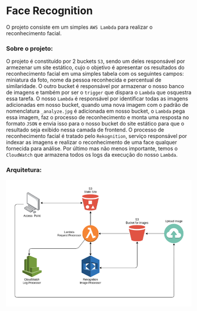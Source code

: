 # Face Recognition

O projeto consiste em um simples `AWS Lambda` para realizar o reconhecimento facial.

### Sobre o projeto:

O projeto é constituído por 2 buckets `S3`, sendo um deles responsável por armezenar um site estático, cujo o objetivo é apresentar os resultados do reconhecimento facial em uma simples tabela com os seguintes campos: miniatura da foto, nome da pessoa reconhecida e percentual de similaridade.
O outro bucket é responsável por armazenar o nosso banco de imagens e também por ser o `trigger` que dispara o `Lambda` que osquestra essa tarefa.
O nosso `Lambda` é responsável por identificar todas as imagens adicionadas em nosso bucket, quando uma nova imagem com o padrão de nomenclatura `_analyze.jpg` é adicionada em nosso bucket, o `Lambda` pega essa imagem, faz o processo de reconhecimento e monta uma resposta no formato `JSON` e envia isso para o nosso bucket do site estático para que o resultado seja exibido nessa camada de frontend.
O processo de reconhecimento facial é tratado pelo `Rekognition`, serviço responsável por indexar as imagens e realizar o reconhecimento de uma face qualquer fornecida para análise.
Por último mas não menos importante, temos o `CloudWatch` que armazena todos os logs da execução do nosso `Lambda`.


### Arquitetura:

[![node](https://github.com/jonathanmdr/face-rekognition-lambda/blob/master/docs/rekognition.png)](https://github.com/jonathanmdr/face-rekognition-lambda/blob/master)
